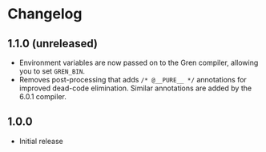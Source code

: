 # Changelog

## 1.1.0 (unreleased)

* Environment variables are now passed on to the Gren compiler, allowing you to set
`GREN_BIN`.
* Removes post-processing that adds `/* @__PURE__ */` annotations for improved dead-code
elimination. Similar annotations are added by the 6.0.1 compiler.

## 1.0.0

* Initial release

